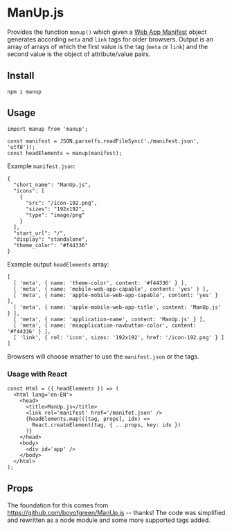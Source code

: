 # ManUp.js
Provides the function `manup()` which given a [Web App Manifest](https://developer.mozilla.org/en-US/docs/Web/Manifest) object generates according `meta` and `link` tags for older browsers. Output is an array of arrays of which the first value is the tag (`meta` or `link`) and the second value is the object of attribute/value pairs.

## Install

    npm i manup


## Usage

    import manup from 'manup';

    const manifest = JSON.parse(fs.readFileSync('./manifest.json', 'utf8'));
    const headElements = manup(manifest);


Example `manifest.json`:

    {
      "short_name": "ManUp.js",
      "icons": [
        {
          "src": "/icon-192.png",
          "sizes": "192x192",
          "type": "image/png"
        }
      ],
      "start_url": "/",
      "display": "standalone",
      "theme_color": "#f44336"
    }

Example output `headElements` array:

    [
      [ 'meta', { name: 'theme-color', content: '#f44336' } ],
      [ 'meta', { name: 'mobile-web-app-capable', content: 'yes' } ],
      [ 'meta', { name: 'apple-mobile-web-app-capable', content: 'yes' } ],
      [ 'meta', { name: 'apple-mobile-web-app-title', content: 'ManUp.js' } ],
      [ 'meta', { name: 'application-name', content: 'ManUp.js' } ],
      [ 'meta', { name: 'msapplication-navbutton-color', content: '#f44336' } ],
      [ 'link', { rel: 'icon', sizes: '192x192', href: '/icon-192.png' } ]
    ]

Browsers will choose weather to use the `manifest.json` or the tags.


### Usage with React

    const Html = ({ headElements }) => (
      <html lang='en-EN'>
        <head>
          <title>ManUp.js</title>
          <link rel='manifest' href='/manifet.json' />
          {headElements.map(([tag, props], idx) =>
            React.createElement(tag, { ...props, key: idx })
          )}
        </head>
        <body>
          <div id='app' />
        </body>
      </html>
    );


## Props
The foundation for this comes from https://github.com/boyofgreen/ManUp.js -- thanks! The code was simplified and rewritten as a node module and some more supported tags added.
